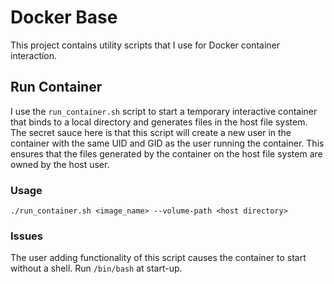 # Docker Base

This project contains utility scripts that I use for Docker container
interaction.

## Run Container

I use the `run_container.sh` script to start a temporary interactive container
that binds to a local directory and generates files in the host file system. The
secret sauce here is that this script will create a new user in the container
with the same UID and GID as the user running the container. This ensures that
the files generated by the container on the host file system are owned by the
host user.

### Usage

`./run_container.sh <image_name> --volume-path <host directory>`

### Issues

The user adding functionality of this script causes the container to start
without a shell. Run `/bin/bash` at start-up.
